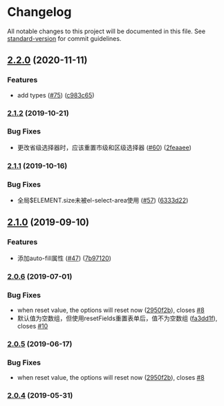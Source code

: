 # Changelog

All notable changes to this project will be documented in this file. See [standard-version](https://github.com/conventional-changelog/standard-version) for commit guidelines.

## [2.2.0](https://github.com/FEMessage/el-select-area/compare/v2.1.2...v2.2.0) (2020-11-11)


### Features

* add types ([#75](https://github.com/FEMessage/el-select-area/issues/75)) ([c983c65](https://github.com/FEMessage/el-select-area/commit/c983c65))



### [2.1.2](https://github.com/FEMessage/el-select-area/compare/v2.1.1...v2.1.2) (2019-10-21)


### Bug Fixes

* 更改省级选择器时，应该重置市级和区级选择器 ([#60](https://github.com/FEMessage/el-select-area/issues/60)) ([2feaaee](https://github.com/FEMessage/el-select-area/commit/2feaaee))



### [2.1.1](https://github.com/FEMessage/el-select-area/compare/v2.1.0...v2.1.1) (2019-10-16)


### Bug Fixes

* 全局$ELEMENT.size未被el-select-area使用 ([#57](https://github.com/FEMessage/el-select-area/issues/57)) ([6333d22](https://github.com/FEMessage/el-select-area/commit/6333d22))



## [2.1.0](https://github.com/FEMessage/el-select-area/compare/v2.0.6...v2.1.0) (2019-09-10)


### Features

* 添加auto-fill属性 ([#47](https://github.com/FEMessage/el-select-area/issues/47)) ([7b97120](https://github.com/FEMessage/el-select-area/commit/7b97120))



### [2.0.6](https://github.com/FEMessage/el-select-area/compare/v2.0.5...v2.0.6) (2019-07-01)


### Bug Fixes

* when reset value, the options will reset now ([2950f2b](https://github.com/FEMessage/el-select-area/commit/2950f2b)), closes [#8](https://github.com/FEMessage/el-select-area/issues/8)
* 默认值为空数组，但使用resetFields重置表单后，值不为空数组  ([fa3dd1f](https://github.com/FEMessage/el-select-area/commit/fa3dd1f)), closes [#10](https://github.com/FEMessage/el-select-area/issues/10)



### [2.0.5](https://github.com/FEMessage/el-select-area/compare/v2.0.4...v2.0.5) (2019-06-17)


### Bug Fixes

* when reset value, the options will reset now ([2950f2b](https://github.com/FEMessage/el-select-area/commit/2950f2b)), closes [#8](https://github.com/FEMessage/el-select-area/issues/8)



### [2.0.4](https://github.com/FEMessage/el-select-area/compare/v2.0.3...v2.0.4) (2019-05-31)
